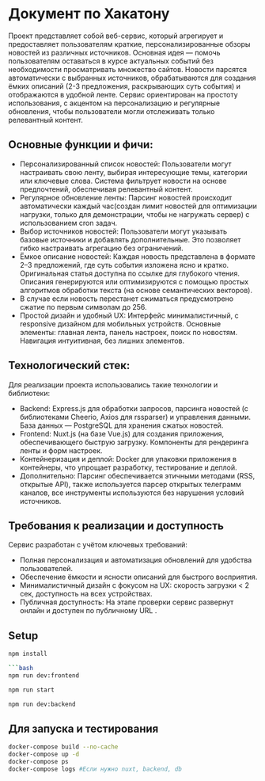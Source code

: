 # Документ по Хакатону
Проект представляет собой веб-сервис, который агрегирует и предоставляет пользователям краткие, персонализированные обзоры новостей из различных источников. Основная идея — помочь пользователям оставаться в курсе актуальных событий без необходимости просматривать множество сайтов. Новости парсятся автоматически с выбранных источников, обрабатываются для создания ёмких описаний (2-3 предложения, раскрывающих суть события) и отображаются в удобной ленте. Сервис ориентирован на простоту использования, с акцентом на персонализацию и регулярные обновления, чтобы пользователи могли отслеживать только релевантный контент.

## Основные функции и фичи:
- Персонализированный список новостей: Пользователи могут настраивать свою ленту, выбирая интересующие темы, категории или ключевые слова. Система фильтрует новости на основе предпочтений, обеспечивая релевантный контент.
- Регулярное обновление ленты: Парсинг новостей происходит автоматически каждый час(создан лимит новостей для оптимизации нагрузки, только для демонстрации, чтобы не нагружать сервер) с использованием cron  задач. 
- Выбор источников новостей: Пользователи могут указывать базовые источники и добавлять дополнительные. Это позволяет гибко настраивать агрегацию без ограничений.
- Ёмкое описание новостей: Каждая новость представлена в формате 2–3 предложений, где суть события изложена ясно и кратко. Оригинальная статья доступна по ссылке для глубокого чтения. Описания генерируются или оптимизируются с помощью простых алгоритмов обработки текста (на основе семантических векторов). 
- В случае если новость перестанет сжиматься предусмотрено сжатие по первым символам до 256.
- Простой дизайн и удобный UX: Интерфейс минималистичный, с responsive дизайном для мобильных устройств. Основные элементы: главная лента, панель настроек, поиск по новостям. Навигация интуитивная, без лишних элементов.

## Технологический стек:
Для реализации проекта использовались такие технологии и библиотеки:
- Backend: Express.js для обработки запросов, парсинга новостей (с библиотеками Cheerio, Axios для rssparser) и управления данными. База данных — PostgreSQL для хранения сжатых новостей.
- Frontend: Nuxt.js (на базе Vue.js) для создания приложения, обеспечивающего быструю загрузку. Компоненты для рендеринга ленты и форм настроек.
- Контейнеризация и деплой: Docker для упаковки приложения в контейнеры, что упрощает разработку, тестирование и деплой. 
- Дополнительно: Парсинг обеспечивается этичными методами (RSS, открытые API), также используется парсер открытых телеграмм каналов, все инструменты используются без нарушения условий источников.

## Требования к реализации и доступность
Сервис разработан с учётом ключевых требований:
- Полная персонализация и автоматизация обновлений для удобства пользователей.
- Обеспечение ёмкости и ясности описаний для быстрого восприятия.
- Минималистичный дизайн с фокусом на UX: скорость загрузки < 2 сек, доступность на всех устройствах.
- Публичная доступность: На этапе проверки сервис развернут онлайн и доступен по публичному URL .

## Setup

```bash
npm install

```bash
npm run dev:frontend
```

```bash
npm run start
```

```bash
npm run dev:backend
```

## Для запуска и тестирования
```bash
docker-compose build --no-cache
docker-compose up -d
docker-compose ps
docker-compose logs #Если нужно nuxt, backend, db
```